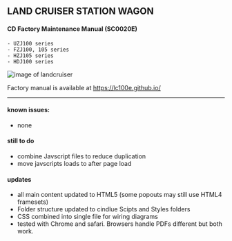 
## LAND CRUISER STATION WAGON
#### CD Factory Maintenance Manual (SC0020E)

	- UZJ100 series
	- FZJ100, 105 series
	- HZJ105 series
	- HDJ100 series


![image of landcruiser](https://i.imgur.com/vKBx6Zz.jpg)


Factory manual is available at https://lc100e.github.io/


---
#### known issues:
- none

#### still to do
- combine Javscript files to reduce duplication
- move javscripts loads to after page load

#### updates
- all main content updated to HTML5 (some popouts may still use HTML4 framesets)
- Folder structure updated to cindlue Scipts and Styles folders
- CSS combined into single file for wiring diagrams
- tested with Chrome and safari.  Browsers handle PDFs different but both work.


